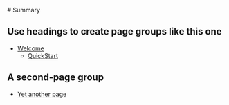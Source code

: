 ‌# Summary​

## Use headings to create page groups like this one​

* [Welcome](README.md)
    * [QuickStart](quickstart.md)
    
## A second-page group​

* [Yet another page](another-page.md)

